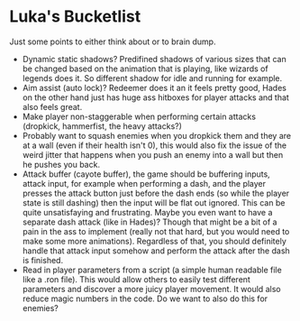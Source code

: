 # Luka's Bucketlist

Just some points to either think about or to brain dump.

- Dynamic static shadows? Predifined shadows of various sizes that can be changed based on the animation that is playing, like wizards of legends does it. So different shadow for idle and running for example.
- Aim assist (auto lock)? Redeemer does it an it feels pretty good, Hades on the other hand just has huge ass hitboxes for player attacks and that also feels great.
- Make player non-staggerable when performing certain attacks (dropkick, hammerfist, the heavy attacks?)
- Probably want to squash enemies when you dropkick them and they are at a wall (even if their health isn't 0), this would also fix the issue of the weird jitter that happens when you push an enemy into a wall but then he pushes you back.
- Attack buffer (cayote buffer), the game should be buffering inputs, attack input, for example when performing a dash, and the player presses the attack button just before the dash ends (so while the player state is still dashing) then the input will be flat out ignored. This can be quite unsatisfaying and frustrating. Maybe you even want to have a separate dash attack (like in Hades)? Though that might be a bit of a pain in the ass to implement (really not that hard, but you would need to make some more animations). Regardless of that, you should definitely handle that attack input somehow and perform the attack after the dash is finished.
- Read in player parameters from a script (a simple human readable file like a .ron file). This would allow others to easily test different parameters and discover a more juicy player movement. It would also reduce magic numbers in the code. Do we want to also do this for enemies?
